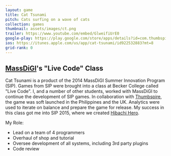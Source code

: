 ```yaml
---
layout: game
title: Cat Tsunami
pitch: Cats surfing on a wave of cats
collection: games
thumbnail: assets/images/ct.png
trailer: https://www.youtube.com/embed/GlweifiUrE0
google-play: https://play.google.com/store/apps/details?id=com.thumbspire.cattsunami&hl=en
ios: https://itunes.apple.com/us/app/cat-tsunami/id922532883?mt=8
grid-rank: 0
---
```


## [MassDiGI](https://www.massdigi.org)'s "Live Code" Class

Cat Tsunami is a product of the 2014 MassDiGI Summer Innovation Program (SIP). Games from SIP were brought into a class at Becker College called "Live Code". I, and a number of other students, worked with MassDiGI to continue the development of SIP games. In collaboration with [Thumbspire](https://www.thumbspire.com/), the game was soft launched in the Philippines and the UK. Analytics were used to iterate on balance and prepare the game for release. My success in this class got me into SIP 2015, where we created [Hibachi Hero](/games/hibachihero).

My Role:
- Lead on a team of 4 programmers
- Overhaul of shop and tutorial
- Oversee development of all systems, including 3rd party plugins
- Code review
